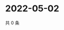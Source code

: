 # 2022-05-02

共 0 条

<!-- BEGIN WEIBO -->
<!-- 最后更新时间 Mon May 02 2022 06:01:18 GMT+0800 (China Standard Time) -->

<!-- END WEIBO -->
